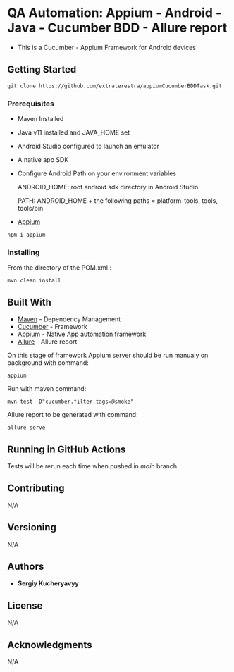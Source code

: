# QA Automation: Appium - Android - Java - Cucumber BDD - Allure report

* This is a Cucumber - Appium Framework for  Android devices

## Getting Started

```
git clone https://github.com/extraterestra/appiumCucumberBDDTask.git
```

### Prerequisites

* Maven Installed
* Java v11 installed and JAVA_HOME set
* Android Studio configured to launch an emulator
* A native app SDK 
* Configure Android Path on your environment variables

  ANDROID_HOME: root android sdk directory in Android Studio

  PATH: ANDROID_HOME + the following paths = platform-tools, tools, tools/bin

* [Appium](https://www.npmjs.com/package/appium)
```
npm i appium
```

### Installing

From the directory of the POM.xml :

```
mvn clean install
```

## Built With

* [Maven](https://maven.apache.org/) - Dependency Management
* [Cucumber](https://cucumber.io/) - Framework
* [Appium](http://appium.io/) -  Native App automation framework
* [Allure](https://allurereport.org/) -  Allure report

On this stage of framework Appium server should be run manualy on background with command:
```
appium
```
Run with maven command:
```
mvn test -D"cucumber.filter.tags=@smoke"
```
Allure report to be generated with command:
```
allure serve
```
## Running in GitHub Actions

Tests will be rerun each time when pushed in *main* branch

## Contributing

N/A

## Versioning

N/A

## Authors

* **Sergiy Kucheryavyy**


## License

N/A

## Acknowledgments

N/A